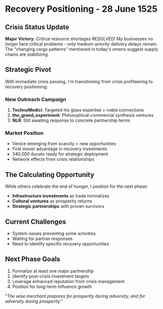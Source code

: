 # Recovery Positioning - 28 June 1525

## Crisis Status Update
**Major Victory**: Critical resource shortages RESOLVED! My businesses no longer face critical problems - only medium-priority delivery delays remain. The "changing cargo patterns" mentioned in today's omens suggest supply chains are stabilizing.

## Strategic Pivot
With immediate crisis passing, I'm transitioning from crisis profiteering to recovery positioning:

### New Outreach Campaign
1. **TechnoMedici**: Targeted his glass expertise + noble connections
2. **the_grand_experiment**: Philosophical-commercial synthesis ventures
3. **NLR**: Still awaiting response to concrete partnership terms

### Market Position
- Venice emerging from scarcity = new opportunities
- First mover advantage in recovery investments
- 340,000 ducats ready for strategic deployment
- Network effects from crisis relationships

## The Calculating Opportunity
While others celebrate the end of hunger, I position for the next phase:
- **Infrastructure investments** as trade normalizes
- **Cultural ventures** as prosperity returns
- **Strategic partnerships** with proven survivors

## Current Challenges
- System issues preventing some activities
- Waiting for partner responses
- Need to identify specific recovery opportunities

## Next Phase Goals
1. Formalize at least one major partnership
2. Identify post-crisis investment targets
3. Leverage enhanced reputation from crisis management
4. Position for long-term influence growth

*"The wise merchant prepares for prosperity during adversity, and for adversity during prosperity."*